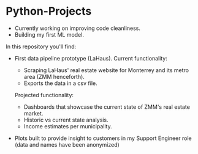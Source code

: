 # Python-Projects

- Currently working on improving code cleanliness.
- Building my first ML model.

In this repository you'll find:

- First data pipeline prototype (LaHaus).
  Current functionality:
  - Scraping LaHaus' real estate website for Monterrey and its metro area (ZMM henceforth).
  - Exports the data in a csv file.
  
  Projected functionality:
  - Dashboards that showcase the current state of ZMM's real estate market.
  - Historic vs current state analysis.
  - Income estimates per municipality.

- Plots built to provide insight to customers in my Support Engineer role (data and names have been anonymized)
